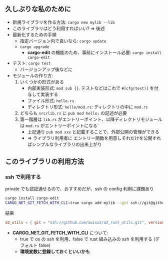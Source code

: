 #

## 久しぶりな私のために

- 新規ライブラリを作る方法: `cargo new mylib --lib`
- このライブラリはどう利用すればいい? => 後述
- 最新化するための手順
  - 指定バージョン内で良いなら: `cargo update`
  - `cargo upgrade`
    - **cargo-edit** の機能のため、事前にインストール必要: `cargo install cargo-edit`
- テスト: `cargo test`
  - バージョンアップ後などに
- モジュールの作り方:
  1. いくつかの形式がある
     - 内部実装形式: `mod sub {}`. テストなどはこれで `#[cfg(test)]` を付与して実装する
     - ファイル形式: `hello.rs`
     - ディレクトリ形式: `hello/mod.rs`: ディレクトリの中に `mod.rs`
  2. どちらも `src/lib.rs` に `pub mod hello;` の記述が必要
  3. 第一階層は `lib.rs` がエントリーポイント、以降ディレクトリモジュールは `mod.rs` がエントリーポイントになる`
     - 上記通り `pub mod xxx` と記載することで、外部公開の管理ができる
     - => ライブラリ利用者に エントリー関数を用意しそれだけを公開すればシンプルなライブラリの出来上がり

## このライブラリの利用方法

### ssh で利用する

private でも認証通せるので、おすすめだが、ssh の config 利用に課題あり

```bash
cargo install cargo-edit
CARGO_NET_GIT_FETCH_WITH_CLI=true cargo add mylib --git ssh://git@github.com:awisu2/a2_rust_utils.git --package a2_utils
```

結果

```toml
a2_utils = { git = "ssh://github.com/awisu2/a2_rust_utils.git", version = "0.1.8" }
```

- **CARGO_NET_GIT_FETCH_WITH_CLI** について:
  - true で os の ssh を利用、false で rust 組み込みの ssh を利用する (デフォルト false)
  - **環境変数に登録しておくといいかも**
